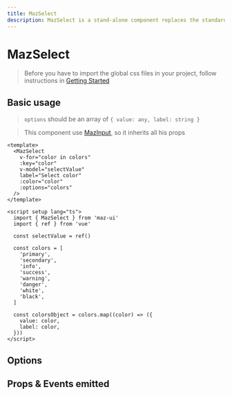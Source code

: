 ```yaml
---
title: MazSelect
description: MazSelect is a stand-alone component replaces the standard html input select with a beautiful design system. Many options like multiple values, search text field, custom templates options, colors, sizes, disabled, loading, error, warning, valid states, error messages, includes icons.
---
```


# MazSelect

> Before you have to import the global css files in your project, follow instructions in [Getting Started](/guide/getting-started.md)

## Basic usage

> `options` should be an array of `{ value: any, label: string }`

> This component use [MazInput](/components/maz-input.md), so it inherits all his props

<div class="flex flex-col gap-05">
  <MazSelect
    v-for="color in colors"
    :key="color"
    label="Select color"
    v-model="selectValue"
    :color="color"
    :options="colorsObject"
  />
</div>

<script setup lang="ts">
  import { ref } from 'vue'

  const selectValue = ref()

  const colors = [
    'primary',
    'secondary',
    'info',
    'success',
    'warning',
    'danger',
    'white',
    'black',
  ]

  const colorsObject = colors.map((color) => ({
    value: color,
    label: color,
  }))
</script>

```vue
<template>
  <MazSelect
    v-for="color in colors"
    :key="color"
    v-model="selectValue"
    label="Select color"
    :color="color"
    :options="colors"
  />
</template>

<script setup lang="ts">
  import { MazSelect } from 'maz-ui'
  import { ref } from 'vue'

  const selectValue = ref()

  const colors = [
    'primary',
    'secondary',
    'info',
    'success',
    'warning',
    'danger',
    'white',
    'black',
  ]

  const colorsObject = colors.map((color) => ({
    value: color,
    label: color,
  }))
</script>
```

## Options

## Props & Events emitted

<ComponentPropDoc component="MazSelect" />